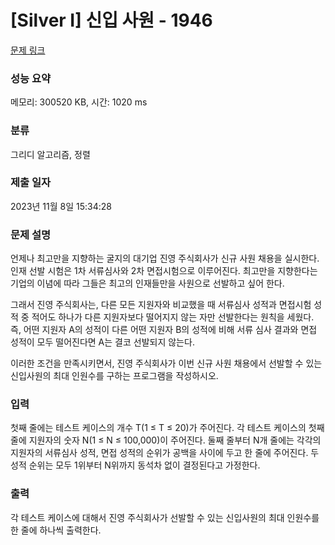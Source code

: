 # [Silver I] 신입 사원 - 1946 

[문제 링크](https://www.acmicpc.net/problem/1946) 

### 성능 요약

메모리: 300520 KB, 시간: 1020 ms

### 분류

그리디 알고리즘, 정렬

### 제출 일자

2023년 11월 8일 15:34:28

### 문제 설명

<p>언제나 최고만을 지향하는 굴지의 대기업 진영 주식회사가 신규 사원 채용을 실시한다. 인재 선발 시험은 1차 서류심사와 2차 면접시험으로 이루어진다. 최고만을 지향한다는 기업의 이념에 따라 그들은 최고의 인재들만을 사원으로 선발하고 싶어 한다.</p>

<p>그래서 진영 주식회사는, 다른 모든 지원자와 비교했을 때 서류심사 성적과 면접시험 성적 중 적어도 하나가 다른 지원자보다 떨어지지 않는 자만 선발한다는 원칙을 세웠다. 즉, 어떤 지원자 A의 성적이 다른 어떤 지원자 B의 성적에 비해 서류 심사 결과와 면접 성적이 모두 떨어진다면 A는 결코 선발되지 않는다.</p>

<p>이러한 조건을 만족시키면서, 진영 주식회사가 이번 신규 사원 채용에서 선발할 수 있는 신입사원의 최대 인원수를 구하는 프로그램을 작성하시오.</p>

### 입력 

 <p>첫째 줄에는 테스트 케이스의 개수 T(1 ≤ T ≤ 20)가 주어진다. 각 테스트 케이스의 첫째 줄에 지원자의 숫자 N(1 ≤ N ≤ 100,000)이 주어진다. 둘째 줄부터 N개 줄에는 각각의 지원자의 서류심사 성적, 면접 성적의 순위가 공백을 사이에 두고 한 줄에 주어진다. 두 성적 순위는 모두 1위부터 N위까지 동석차 없이 결정된다고 가정한다.</p>

### 출력 

 <p>각 테스트 케이스에 대해서 진영 주식회사가 선발할 수 있는 신입사원의 최대 인원수를 한 줄에 하나씩 출력한다.</p>

